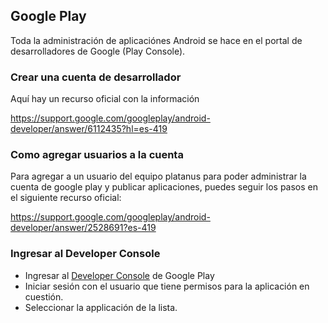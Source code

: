 ## Google Play

Toda la administración de aplicaciónes Android se hace en el portal
de desarrolladores de Google (Play Console).

### Crear una cuenta de desarrollador

Aquí hay un recurso oficial con la información

https://support.google.com/googleplay/android-developer/answer/6112435?hl=es-419

### Como agregar usuarios a la cuenta

Para agregar a un usuario del equipo platanus para poder administrar la cuenta
de google play y publicar aplicaciones, puedes seguir los pasos en el siguiente
recurso oficial:

https://support.google.com/googleplay/android-developer/answer/2528691?es-419

### Ingresar al Developer Console

- Ingresar al [Developer Console](https://play.google.com/apps/publish) de Google Play
- Iniciar sesión con el usuario que tiene permisos para la aplicación en cuestión.
- Seleccionar la applicación de la lista.
